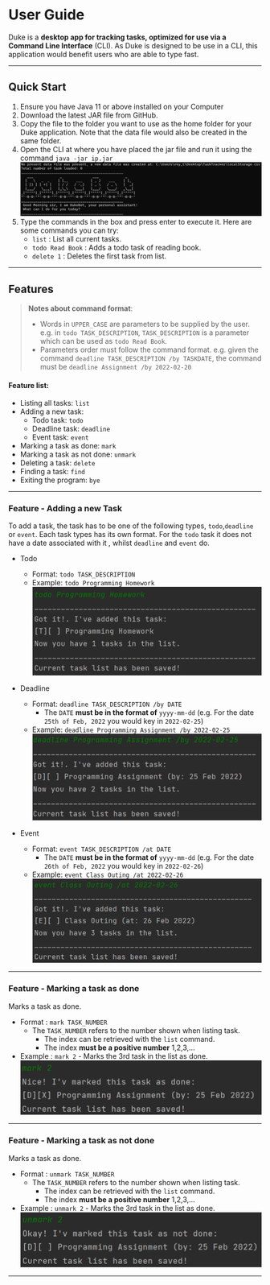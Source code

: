 # User Guide
Duke is a **desktop app for tracking tasks, 
optimized for use via a Command Line Interface** (CLI).
As Duke is designed to be use in a CLI, this 
application would benefit users who are able to type fast.

---

## Quick Start
1. Ensure you have Java 11 or above installed on your Computer
2. Download the latest JAR file from GitHub.
3. Copy the file to the folder you want to use as the home folder for your Duke application. 
Note that the data file would also be created in the same folder.
4. Open the CLI at where you have placed the jar file and run it using the command
   `java -jar ip.jar`
   <br>![Run Sample](https://raw.githubusercontent.com/froststein/ip/master/images/runSample.PNG)
5. Type the commands in the box and press enter to execute it. 
Here are some commands you can try:
   - `list` : List all current tasks.
   - `todo Read Book` : Adds a todo task of reading book.
   - `delete 1` : Deletes the first task from list.

---

## Features

>  **Notes about command format**:
>- Words in `UPPER_CASE` are parameters to be supplied by the user.
    e.g. in `todo TASK_DESCRIPTION`, `TASK_DESCRIPTION` is a parameter which can be used as 
   `todo Read Book`.
>- Parameters order must follow the command format.
   e.g. given the command `deadline TASK_DESCRIPTION /by TASKDATE`, the command must be
   `deadline Assignment /by 2022-02-20`


#### Feature list:
* Listing all tasks: `list`
* Adding a new task:
   * Todo task: `todo`
   * Deadline task: `deadline`
   * Event task: `event`
* Marking a task as done: `mark`
* Marking a task as not done: `unmark`
* Deleting a task: `delete`
* Finding a task: `find`
* Exiting the program: `bye`

---

### Feature - Adding a new Task

To add a task, the task has to be one of the following types, `todo`,`deadline` or `event`.
Each task types has its own format. For the `todo` task it does not have a date associated with it
, whilst `deadline` and `event` do.

* Todo
  * Format: `todo TASK_DESCRIPTION`
  * Example: `todo Programming Homework`
    <br>![Adding Todo Task](https://raw.githubusercontent.com/froststein/ip/master/images/todoCommand.PNG)
  

* Deadline
  * Format: `deadline TASK_DESCRIPTION /by DATE`
    * The `DATE` **must be in the format of** `yyyy-mm-dd` 
    (e.g. For the date `25th of Feb, 2022` you would key in `2022-02-25`)
  * Example: `deadline Programming Assignment /by 2022-02-25`
    <br>![Adding Deadline Task](https://raw.githubusercontent.com/froststein/ip/master/images/deadlineCommand.PNG)   


* Event
  * Format: `event TASK_DESCRIPTION /at DATE`
    * The `DATE` **must be in the format of** `yyyy-mm-dd`
      (e.g. For the date `26th of Feb, 2022` you would key in `2022-02-26`)
  * Example: `event Class Outing /at 2022-02-26`
    <br>![Adding Event Task](https://raw.githubusercontent.com/froststein/ip/master/images/eventCommand.PNG)


---

### Feature - Marking a task as done
Marks a task as done.
* Format : `mark TASK_NUMBER`
  * The `TASK_NUMBER` refers to the number shown when listing task. 
    * The index can be retrieved with the `list` command. 
    * The index **must be a positive number** 1,2,3,...
* Example : `mark 2` - Marks the 3rd task in the list as done.
  <br>![Marking Task](https://raw.githubusercontent.com/froststein/ip/master/images/markCommand.PNG)

---

### Feature - Marking a task as not done
Marks a task as done.
* Format : `unmark TASK_NUMBER`
    * The `TASK_NUMBER` refers to the number shown when listing task.
        * The index can be retrieved with the `list` command.
        * The index **must be a positive number** 1,2,3,...
* Example : `unmark 2` - Marks the 3rd task in the list as done.
  <br>![Unmarking Task](https://raw.githubusercontent.com/froststein/ip/master/images/unmarkCommand.PNG)


---
